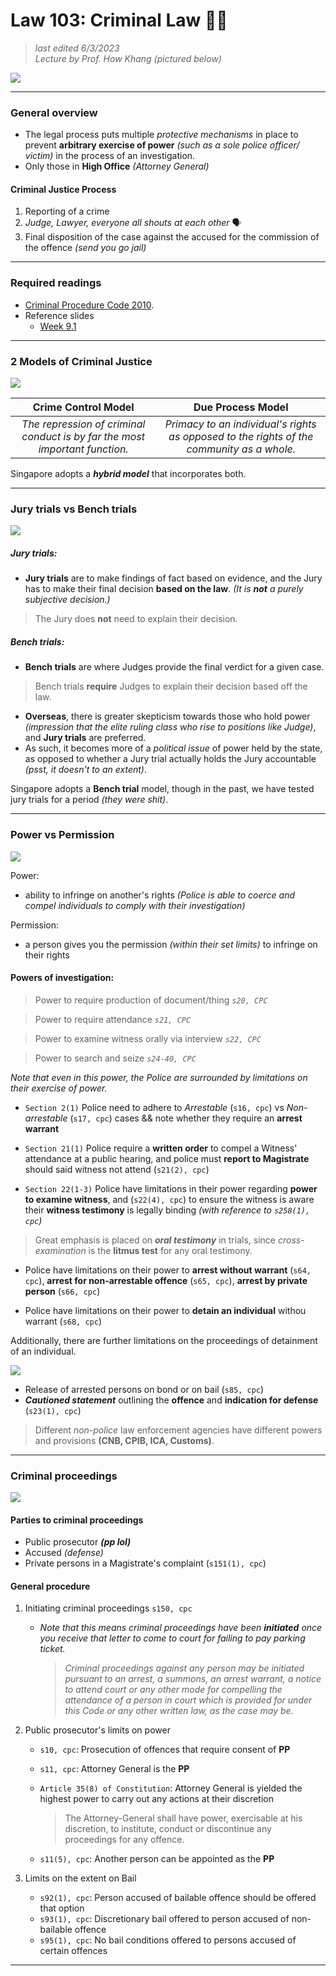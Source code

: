 # Law 103: Criminal Law 🧑‍⚖️

> *last edited 6/3/2023*  
> *Lecture by Prof. How Khang (pictured below)*

![](https://www.asiaone.com/sites/default/files/original_images/Jan2016/20160126-ST-DENNIS-CHUA-ROCK-CLIMBER.gif)

----------

### General overview

* The legal process puts multiple *protective mechanisms* in place to prevent **arbitrary exercise of power** *(such as a sole police officer/ victim)* in the process of an investigation.   
* Only those in **High Office** *(Attorney General)*

#### Criminal Justice Process

1. Reporting of a crime
2. *Judge, Lawyer, everyone all shouts at each other* 🗣️
3. Final disposition of the case against the accused for the commission of the offence *(send you go jail)*

----------

### Required readings

* [Criminal Procedure Code 2010](https://sso.agc.gov.sg/Act/CPC2010#pr2-).
* Reference slides   
    * [Week 9.1](https://docs.google.com/presentation/d/1v2W8V7L0dzVHo8IQyl1o2Z95M471VqKR3YLZKHacs4o/edit?usp=sharing)

----------

### 2 Models of Criminal Justice

![](https://i.dailymail.co.uk/i/newpix/2018/09/07/19/4FD5BFAF00000578-6143737-image-m-30_1536344415232.jpg)

| Crime Control Model | Due Process Model |
| :-----: | :-----: |
| *The repression of criminal conduct is by far the most important function.* | *Primacy to an individual's rights as opposed to the rights of the community as a whole.* |

Singapore adopts a ***hybrid model*** that incorporates both.

----------

### Jury trials vs Bench trials

![](https://www.blankmediagames.com/wp-content/uploads/2015/05/screen-judgement.jpg)

##### Jury trials:

* **Jury trials** are to make findings of fact based on evidence, and the Jury has to make their final decision **based on the law**. *(It is **not** a purely subjective decision.)*  

> The Jury does **not** need to explain their decision. 

##### Bench trials:

* **Bench trials** are where Judges provide the final verdict for a given case.

> Bench trials **require** Judges to explain their decision based off the law.

* **Overseas**, there is greater skepticism towards those who hold power *(impression that the elite ruling class who rise to positions like Judge)*, and **Jury trials** are preferred.
* As such, it becomes more of a *political issue* of power held by the state, as opposed to whether a Jury trial actually holds the Jury accountable *(psst, it doesn't to an extent)*.

Singapore adopts a **Bench trial** model, though in the past, we have tested jury trials for a period *(they were shit)*.

----------

### Power vs Permission

![](https://i.ytimg.com/vi/L53gjP-TtGE/maxresdefault.jpg)

Power:  
* ability to infringe on another's rights *(Police is able to coerce and compel individuals to comply with their investigation)*

Permission:  
* a person gives you the permission *(within their set limits)* to infringe on their rights

#### Powers of investigation:

> Power to require production of document/thing *`s20, CPC`*  

> Power to require attendance *`s21, CPC`*  

> Power to examine witness orally via interview *`s22, CPC`*  

> Power to search and seize *`s24-40, CPC`*  

*Note that even in this power, the Police are surrounded by limitations on their exercise of power.*

* `Section 2(1)` Police need to adhere to *Arrestable* (`s16, cpc`) vs *Non-arrestable* (`s17, cpc`) cases && note whether they require an **arrest warrant**

* `Section 21(1)` Police require a **written order** to compel a Witness' attendance at a public hearing, and police must **report to Magistrate** should said witness not attend (`s21(2), cpc`)
 
* `Section 22(1-3)` Police have limitations in their power regarding **power to examine witness**, and (`s22(4), cpc`) to ensure the witness is aware their **witness testimony** is legally binding *(with reference to `s258(1), cpc`)*
> Great emphasis is placed on ***oral testimony*** in trials, since *cross-examination* is the **litmus test** for any oral testimony.

* Police have limitations on their power to **arrest without warrant** (`s64, cpc`), **arrest for non-arrestable offence** (`s65, cpc`), **arrest by private person** (`s66, cpc`)

* Police have limitations on their power to **detain an individual** withou warrant (`s68, cpc`)

Additionally, there are further limitations on the proceedings of detainment of an individual.

![](https://media.tenor.com/OF8EZKWOTCAAAAAd/american-psycho-christian-bale.gif)

* Release of arrested persons on bond or on bail (`s85, cpc`)
* ***Cautioned statement*** outlining the **offence** and **indication for defense** (`s23(1), cpc`)

> Different *non-police* law enforcement agencies have different powers and provisions **(CNB, CPIB, ICA, Customs)**.

----------

### Criminal proceedings

![](https://cdn1.dotesports.com/wp-content/uploads/2022/06/09105250/4-amongus-pink-dead-brown-watching_ccexpress.png)

#### Parties to criminal proceedings

* Public prosecutor ***(pp lol)***
* Accused *(defense)*
* Private persons in a Magistrate's complaint (`s151(1), cpc`)

#### General procedure

1. Initiating criminal proceedings `s150, cpc`  

    * *Note that this means criminal proceedings have been **initiated** once you receive that letter to come to court for failing to pay parking ticket.*

        > *Criminal proceedings against any person may be initiated pursuant to an arrest, a summons, an arrest warrant, a notice to attend court or any other mode for compelling the attendance of a person in court which is provided for under this Code or any other written law, as the case may be.*

2. Public prosecutor's limits on power

    * `s10, cpc`: Prosecution of offences that require consent of **PP**
    * `s11, cpc`: Attorney General is the **PP**
    * `Article 35(8) of Constitution`: Attorney General is yielded the highest power to carry out any actions at their discretion

        >  The Attorney-General shall have power, exercisable at his discretion, to institute, conduct or discontinue any proceedings for any offence.

    * `s11(5), cpc`: Another person can be appointed as the **PP**

3. Limits on the extent on Bail
    
    * `s92(1), cpc`: Person accused of bailable offence should be offered that option  
    * `s93(1), cpc`: Discretionary bail offered to person accused of non-bailable offence  
    * `s95(1), cpc`: No bail conditions offered to persons accused of certain offences

----------
